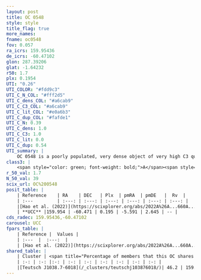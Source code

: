 ```yaml
---
layout: post
title: OC 0548
style: style
title_flag: true
more_names: 
fname: oc0548
fov: 0.057
ra_icrs: 159.95436
de_icrs: -60.47102
glon: 287.39206
glat: -1.64232
r50: 1.7
plx: 0.1954
UTI: "0.26"
UTI_COLOR: "#fdd9c3"
UTI_C_N_COL: "#fff2d5"
UTI_C_dens_COL: "#a6cab9"
UTI_C_C3_COL: "#a6cab9"
UTI_C_lit_COL: "#e0a6b3"
UTI_C_dup_COL: "#fafde1"
UTI_C_N: 0.39
UTI_C_dens: 1.0
UTI_C_C3: 1.0
UTI_C_lit: 0.0
UTI_C_dup: 0.54
UTI_summary: |
    OC 0548 is a poorly populated, very dense object of very high C3 quality. It was recently reported in the literature.<br><br>This is likely a unique object, which shares a moderate percentage of members with at least one previously reported entry.
class3: |
    <span style="color: green; font-weight: bold;">A</span><span style="color: green; font-weight: bold;">A</span>
r_50_val: 1.7
N_50_val: 39
scix_url: OC%200548
posit_table: |
    | Reference    | RA    | DEC   | Plx  | pmRA  | pmDE   |  Rv  |
    | :---         | :---: | :---: | :---: | :---: | :---: | :---: |
    |[Hao et al. (2022)](https://scixplorer.org/abs/2022A%26A...660A...4H) | 159.952 | -60.469 | 0.184 | -5.59 | 2.638 | -- |
    | **UCC** |159.954 | -60.471 | 0.195 | -5.591 | 2.645 | -- | 
cds_radec: 159.95436,-60.47102
carousel: UCC
fpars_table: |
    | Reference |  Values |
    | :---  |  :---:  |
    | [Hao et al. (2022)](https://scixplorer.org/abs/2022A%26A...660A...4H) | `AG=0.8, age=7.0, Z=0.027` |
shared_table: |
    | Cluster | <span title="Percentage of members that this OC shares with the ones listed">%</span>   | RA   | DEC   | Plx   | pmRA  | pmDE  | Rv | UTI |
    | :-: | :-: |:-: | :-: | :-: | :-: | :-: | :-: | :-: |
    |[Teutsch J1038.7-6018](/_clusters/teutschj103876018/)| 46.2 | 159.89 | -60.42 | 0.2 | -5.59 | 2.67 | 1.31 |0.22 |
---
```

